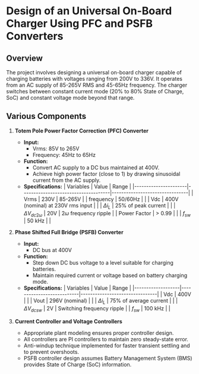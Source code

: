 # Design of an Universal On-Board Charger Using PFC and PSFB Converters

## Overview

The project involves designing a universal on-board charger capable of charging batteries with voltages ranging from 200V to 336V. It operates from an AC supply of 85-265V RMS and 45-65Hz frequency. The charger switches between constant current mode (20% to 80% State of Charge, SoC) and constant voltage mode beyond that range.

## Various Components

1. **Totem Pole Power Factor Correction (PFC) Converter**
   - **Input:**
     - Vrms: 85V to 265V
     - Frequency: 45Hz to 65Hz
   - **Function:**
     - Convert AC supply to a DC bus maintained at 400V.
     - Achieve high power factor (close to 1) by drawing sinusoidal current from the AC supply.
   - **Specifications:**
     | Variables            | Value                               | Range                          |
     |----------------------|-------------------------------------|--------------------------------|
     | Vrms                 | 230V                                | 85-265V                        |
     | frequency            | 50/60Hz                             |                                |
     | Vdc                  | 400V (nominal) at 230V rms input    |                                |
     | $\Delta i_{L}$       | 25% of peak current                 |                                |
     | $\Delta V_{dc2\omega}$ | 20V                               | $2\omega$ frequency ripple     |
     | Power Factor         | $>$ 0.99                            |                                |
     | $f_{sw}$             | 50 kHz                              |                                |

2. **Phase Shifted Full Bridge (PSFB) Converter**
   - **Input:**
     - DC bus at 400V
   - **Function:**
     - Step down DC bus voltage to a level suitable for charging batteries.
     - Maintain required current or voltage based on battery charging mode.
   - **Specifications:**
     | Variables         | Value                     | Range                          |
     |-------------------|---------------------------|--------------------------------|
     | Vdc               | 400V                      |                                |
     | Vout              | 296V (nominal)            |                                |
     | $\Delta i_{L}$    | 75% of average current    |                                |
     | $\Delta V_{dcsw}$ | 2V                        | Switching frequency ripple     |
     | $f_{sw}$          | 100 kHz                   |                                |

3. **Current Controller and Voltage Controllers**
   - Appropriate plant modeling ensures proper controller design.
   - All controllers are PI controllers to maintain zero steady-state error.
   - Anti-windup technique implemented for faster transient settling and to prevent overshoots.
   - PSFB controller design assumes Battery Management System (BMS) provides State of Charge (SoC) information.

